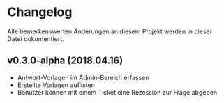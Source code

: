 # Changelog
Alle bemerkenswerten Änderungen an diesem Projekt werden in dieser Datei dokumentiert.

## v0.3.0-alpha (2018.04.16)
- Antwort-Vorlagen im Admin-Bereich erfassen
- Erstellte Vorlagen auflisten
- Benutzer können mit einem Ticket eine Rezession zur Frage abgeben
